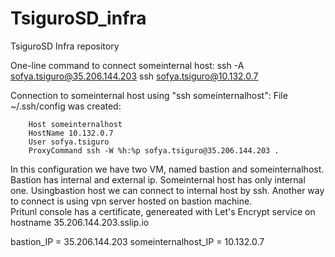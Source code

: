 # TsiguroSD_infra
TsiguroSD Infra repository

One-line command to connect someinternal host:
ssh -A  sofya.tsiguro@35.206.144.203 ssh sofya.tsiguro@10.132.0.7

Connection to someinternal host using "ssh someinternalhost":
	File ~/.ssh/config was created:  
	
		Host someinternalhost
		HostName 10.132.0.7 
		User sofya.tsiguro 
		ProxyCommand ssh -W %h:%p sofya.tsiguro@35.206.144.203 . 

In this configuration we have two VM, named bastion and someinternalhost. Bastion has internal and external ip. Someinternal host has only internal one. Usingbastion host we can connect to internal host by ssh. Another way to connect is using vpn server hosted on bastion machine.  
Pritunl console has a certificate, genereated with Let's Encrypt service on hostname 35.206.144.203.sslip.io

bastion_IP = 35.206.144.203 
someinternalhost_IP = 10.132.0.7 
